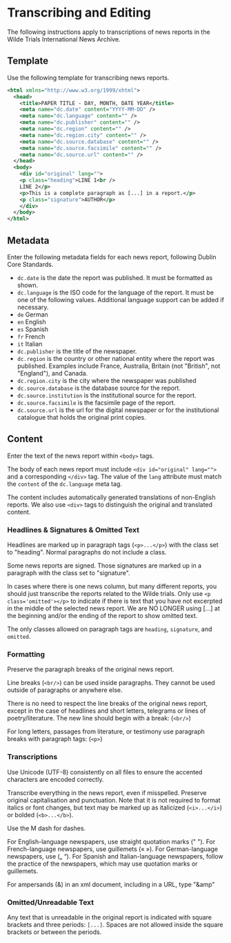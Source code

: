 # Transcribing and Editing

The following instructions apply to transcriptions of news reports in the Wilde Trials International News Archive.

## Template

Use the following template for transcribing news reports.

```xml
<html xmlns="http://www.w3.org/1999/xhtml">
  <head>
    <title>PAPER TITLE - DAY, MONTH, DATE YEAR</title>
    <meta name="dc.date" content="YYYY-MM-DD" />
    <meta name="dc.language" content="" />
    <meta name="dc.publisher" content="" />
    <meta name="dc.region" content="" />
    <meta name="dc.region.city" content="" />
    <meta name="dc.source.database" content="" />
    <meta name="dc.source.facsimile" content="" />
    <meta name="dc.source.url" content="" />
  </head>
  <body>
    <div id="original" lang="">
    <p class="heading">LINE 1<br />
    LINE 2</p>
    <p>This is a complete paragraph as [...] in a report.</p>
    <p class="signature">AUTHOR</p>
    </div>
  </body>
</html>
```

## Metadata

Enter the following metadata fields for each news report, following Dublin Core Standards.

* `dc.date` is the date the report was published. It must be formatted as shown.
* `dc.language` is the ISO code for the language of the report. It must be one of the following values. Additional language support can be added if necessary.
 * `de` German
 * `en` English
 * `es` Spanish
 * `fr` French
 * `it` Italian
* `dc.publisher` is the title of the newspaper.
* `dc.region` is the country or other national entity where the report was published. Examples include France, Australia, Britain (not "British", not "England"), and Canada.
* `dc.region.city` is the city where the newspaper was published
* `dc.source.database` is the database source for the report.
* `dc.source.institution` is the institutional source for the report.
* `dc.source.facsimile` is the facsimile page of the report.
* `dc.source.url` is the url for the digital newspaper or for the institutional catalogue that holds the original print copies.

## Content  

Enter the text of the news report within `<body>` tags.

The body of each news report must include `<div id="original" lang="">` and a corresponding `</div>` tag. The value of the `lang` attribute must match the `content` of the `dc.language` meta tag.

The content includes automatically generated translations of non-English reports. We also use `<div>` tags to distinguish the original and translated content.

### Headlines & Signatures & Omitted Text

Headlines are marked up in paragraph tags (`<p>...</p>`) with the class set to "heading". Normal paragraphs do not include a class.

Some news reports are signed. Those signatures are marked up in a paragraph with the class set to "signature".

In cases where there is one news column, but many different reports, you should just transcribe the reports related to the Wilde trials. Only use `<p class='omitted'></p>` to indicate if there is text that you have not excerpted in the middle of the selected news report. We are NO LONGER using [...] at the beginning and/or the ending of the report to show omitted text.

The only classes allowed on paragraph tags are `heading`, `signature`, and `omitted`.

### Formatting

Preserve the paragraph breaks of the original news report.

Line breaks (`<br/>`) can be used inside paragraphs. They cannot be used outside of paragraphs or anywhere else.

There is no need to respect the line breaks of the original news report, except in the case of headlines and short letters, telegrams or lines of poetry/literature. The new line should begin with a break: (`<br/>`)

For long letters, passages from literature, or testimony use paragraph breaks with paragraph tags: (`<p>`)


### Transcriptions

Use Unicode (UTF-8) consistently on all files to ensure the accented characters are encoded correctly.

Transcribe everything in the news report, even if misspelled.
Preserve original capitalisation and punctuation. Note that it is not required to format italics or font changes, but text may be marked up as italicized (`<i>...</i>`) or bolded (`<b>...</b>`).

Use the M dash for dashes.

For English-language newspapers, use straight quotation marks (" "). For French-language newspapers, use guillemets (« »). For German-language newspapers, use („ “). For Spanish and Italian-language newspapers, follow the practice of the newspapers, which may use quotation marks or guillemets.

For ampersands (&) in an xml document, including in a URL, type "&amp"


### Omitted/Unreadable Text

Any text that is unreadable in the original report is indicated with square brackets and three periods: `[...]`. Spaces are not allowed inside the square brackets or between the periods.
